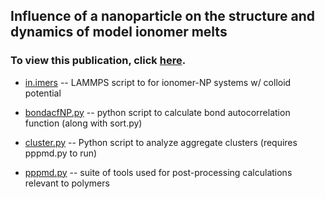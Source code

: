 ## Influence of a nanoparticle on the structure and dynamics of model ionomer melts
### To view this publication, click [here](https://pubs.rsc.org/en/Content/ArticleLanding/2018/SM/C8SM00665B#!divAbstract). 

- [in.imers](https://github.com/hall-polymers/published-work/blob/master/2018-sampath2018influence/in.imers) -- LAMMPS script to for ionomer-NP systems w/ colloid potential

- [bondacfNP.py](https://github.com/hall-polymers/published-work/blob/master/2018-sampath2018influence/bondacfnp.py) -- python script to calculate bond autocorrelation function (along with sort.py)

- [cluster.py](https://github.com/hall-polymers/published-work/blob/master/2018-sampath2018influence/cluster.py)  -- Python script to analyze aggregate clusters (requires pppmd.py to run)

- [pppmd.py](https://github.com/hall-polymers/published-work/blob/master/2018-sampath2018influence/pppmd.py) -- suite of tools used for post-processing calculations relevant to polymers